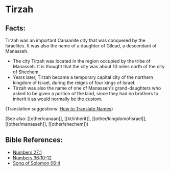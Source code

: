 # Tirzah #

## Facts: ##

Tirzah was an important Canaanite city that was conquered by the Israelites. It was also the name of a daughter of Gilead, a descendant of Manasseh.

* The city Tirzah was located in the region occupied by the tribe of Manasseh. It is thought that the city was about 10 miles north of the city of Shechem.
* Years later, Tirzah became a temporary capital city of the northern kingdom of Israel, during the reigns of four kings of Israel.
* Tirzah was also the name of one of Manasseh's grand-daughters who asked to be given a portion of the land, since they had no brothers to inherit it as would normally be the custom.

(Translation suggestions: [How to Translate Names](en/ta-vol1/translate/man/translate-names))

(See also: [[other/canaan]], [[kt/inherit]], [[other/kingdomofisrael]], [[other/manasseh]], [[other/shechem]])

## Bible References: ##

* [Numbers 27:1](en/tn/num/help/27/01)
* [Numbers 36:10-12](en/tn/num/help/36/10)
* [Song of Solomon 06:4](en/tn/sng/help/06/04)